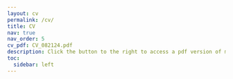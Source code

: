 ```yaml
---
layout: cv
permalink: /cv/
title: CV
nav: true
nav_order: 5
cv_pdf: CV_082124.pdf
description: Click the button to the right to access a pdf version of my CV. This page and the pdf were last updated on 08/21/24.
toc:
  sidebar: left
---
```


